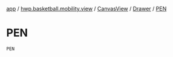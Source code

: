 [app](../../../index.md) / [hwp.basketball.mobility.view](../../index.md) / [CanvasView](../index.md) / [Drawer](index.md) / [PEN](.)

# PEN

`PEN`